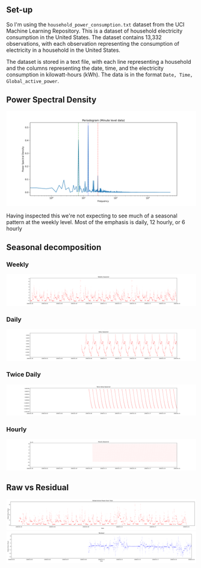 ## Set-up

So I'm using the `household_power_consumption.txt` dataset from the UCI Machine Learning Repository. This is a dataset of household electricity consumption in the United States. The dataset contains 13,332 observations, with each observation representing the consumption of electricity in a household in the United States.

The dataset is stored in a text file, with each line representing a household and the columns representing the date, time, and the electricity consumption in kilowatt-hours (kWh). The data is in the format `Date, Time, Global_active_power`.


## Power Spectral Density

![power_spectral_density](figs/power_spectral_density.png)

Having inspected this we're not expecting to see much of a seasonal pattern at the weekly level.
Most of the emphasis is daily, 12 hourly, or 6 hourly


## Seasonal decomposition

### Weekly
![weekly_decomposition](figs/weekly_decomposition.png)

### Daily
![daily_decomposition](figs/daily_decomposition.png)

### Twice Daily
![h12_decomposition](figs/h12_decomposition.png)

### Hourly
![hourly_decomposition](figs/hourly_decomposition.png)


## Raw vs Residual

![timeseries](figs/timeseries.png)
![residual](figs/residual.png)
